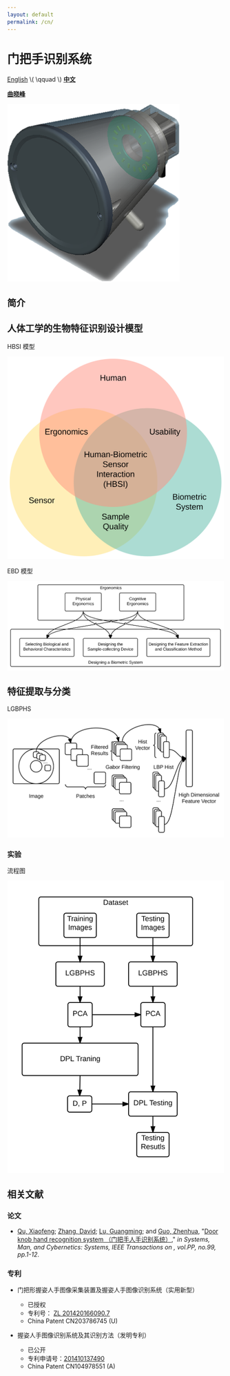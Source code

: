 ```yaml
---
layout: default
permalink: /cn/
---
```


门把手识别系统
======================

[English](/) \\( \\qquad \\) [**中文**](/cn/)

**[曲晓峰][csxfqu]**

![DKHRS](/images/fig_device.png)

## 简介

## 人体工学的生物特征识别设计模型 ##

HBSI 模型

![HBSI model](/images/fig_hbsi.svg)

EBD 模型

![EBD model](/images/fig_newmodel.svg)

## 特征提取与分类

LGBPHS

![LGBPHS Method](/images/fig_lgbphs.svg)

### 实验 ###

流程图

![Flowchart](/images/fig_flowchart.svg)

## 相关文献 ##

### 论文 ###

+ [Qu, Xiaofeng][csxfqu]; [Zhang, David][csdzhang]; [Lu, Guangming][csgmlu]; and [Guo, Zhenhua][cszhguo], "[Door knob hand recognition system （门把手人手识别系统）][dkhrs]," *in Systems, Man, and Cybernetics: Systems, IEEE Transactions on , vol.PP, no.99, pp.1-12*.

### 专利 ###

+ 门把形握姿人手图像采集装置及握姿人手图像识别系统（实用新型）
  + 已授权
  + 专利号： [ZL 201420166090.7](/docs/ZL201420166090.pdf)
  + China Patent CN203786745 (U)


+ 握姿人手图像识别系统及其识别方法（发明专利）
  + 已公开
  + 专利申请号：[201410137490](http://www.soopat.com/Patent/201410137490)
  + China Patent CN104978551 (A)


[csxfqu]: http://www.quxiaofeng.me/about
[csdzhang]: http://www4.comp.polyu.edu.hk/~csdzhang/
[csgmlu]: http://www.hitsz.edu.cn/body/shizi/detailen.php?strID=396
[cszhguo]: http://www.sz.tsinghua.edu.cn/publish/sz/139/2012/20120420104947649501973/20120420104947649501973_.html
[dkhrs]: http://ieeexplore.ieee.org/xpl/articleDetails.jsp?arnumber=7433472
